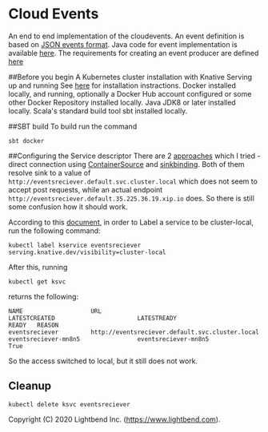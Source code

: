 # Cloud Events

An end to end implementation of the cloudevents. An event definition is based on [JSON events format](https://github.com/cloudevents/spec/blob/master/json-format.md).
Java code for event implementation is available [here](https://github.com/cloudevents/sdk-java/blob/master/core/src/main/java/io/cloudevents/core/v1/CloudEventV1.java).
The requirements for creating an event producer are defined [here](https://github.com/knative/docs/tree/master/docs/eventing/samples/container-source#create-a-new-event-source-using-containersource)

##Before you begin
A Kubernetes cluster installation with Knative Serving up and running See [here](README.md) for installation instractions.
Docker installed locally, and running, optionally a Docker Hub account configured or some other Docker Repository installed locally.
Java JDK8 or later installed locally.
Scala's standard build tool sbt installed locally.

##SBT build
To build run the command
````
sbt docker
````
##Configuring the Service descriptor
There are 2 [approaches](https://github.com/knative/docs/tree/master/docs/eventing/samples/writing-event-source-easy-way)
which I tried - direct connection using [ContainerSource](deploy) and [sinkbinding](deploy/sinkbinding).
Both of them resolve sink to a value of ` http://eventsreciever.default.svc.cluster.local` which does not seem
to accept post requests, while an actual endpoint `http://eventsreciever.default.35.225.36.19.xip.io` does.
So there is still some confusion how it should work.

According to this [document](https://knative.dev/docs/serving/cluster-local-route/), in order 
to Label a service to be cluster-local, run the following command:
````
kubectl label kservice eventsreciever serving.knative.dev/visibility=cluster-local 
```` 
After this, running
````
kubectl get ksvc
````
returns the following:
````
NAME                   URL                                                       LATESTCREATED                       LATESTREADY                         READY   REASON
eventsreciever         http://eventsreciever.default.svc.cluster.local           eventsreciever-mn8n5                eventsreciever-mn8n5                True    
````
So the access switched to local, but it still does not work.

## Cleanup
````
kubectl delete ksvc eventsreciever
````

Copyright (C) 2020 Lightbend Inc. (https://www.lightbend.com).

